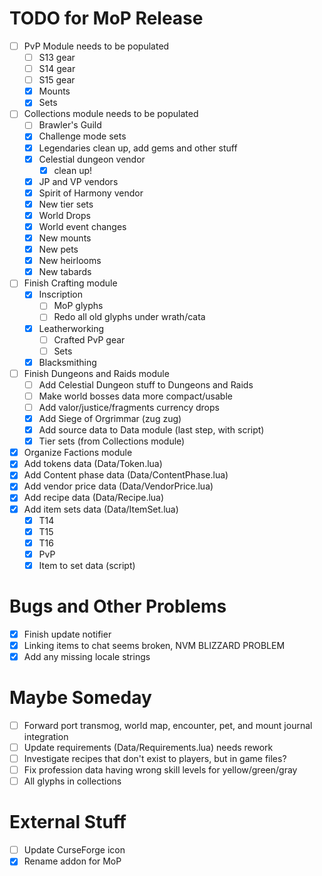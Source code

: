 # TODO for MoP Release
- [ ] PvP Module needs to be populated
    - [ ] S13 gear
    - [ ] S14 gear
    - [ ] S15 gear
    - [x] Mounts
    - [x] Sets
- [ ] Collections module needs to be populated
    - [ ] Brawler's Guild
    - [x] Challenge mode sets
    - [x] Legendaries clean up, add gems and other stuff
    - [x] Celestial dungeon vendor
        - [x] clean up!
    - [x] JP and VP vendors
    - [x] Spirit of Harmony vendor
    - [x] New tier sets
    - [x] World Drops
    - [x] World event changes
    - [x] New mounts
    - [x] New pets
    - [x] New heirlooms
    - [x] New tabards
- [ ] Finish Crafting module
    - [x] Inscription
        - [ ] MoP glyphs
        - [ ] Redo all old glyphs under wrath/cata
    - [x] Leatherworking
        - [ ] Crafted PvP gear
        - [ ] Sets
    - [x] Blacksmithing
- [ ] Finish Dungeons and Raids module
    - [ ] Add Celestial Dungeon stuff to Dungeons and Raids
    - [ ] Make world bosses data more compact/usable
    - [ ] Add valor/justice/fragments currency drops
    - [x] Add Siege of Orgrimmar (zug zug)
    - [x] Add source data to Data module (last step, with script)
    - [x] Tier sets (from Collections module)
- [x] Organize Factions module
- [x] Add tokens data (Data/Token.lua)
- [x] Add Content phase data (Data/ContentPhase.lua)
- [x] Add vendor price data (Data/VendorPrice.lua)
- [x] Add recipe data (Data/Recipe.lua)
- [x] Add item sets data (Data/ItemSet.lua)
    - [x] T14
    - [x] T15
    - [x] T16
    - [x] PvP
    - [x] Item to set data (script)

# Bugs and Other Problems
- [x] Finish update notifier
- [x] Linking items to chat seems broken, NVM BLIZZARD PROBLEM
- [x] Add any missing locale strings

# Maybe Someday
- [ ] Forward port transmog, world map, encounter, pet, and mount journal integration
- [ ] Update requirements (Data/Requirements.lua) needs rework
- [ ] Investigate recipes that don't exist to players, but in game files?
- [ ] Fix profession data having wrong skill levels for yellow/green/gray
- [ ] All glyphs in collections

# External Stuff
- [ ] Update CurseForge icon
- [x] Rename addon for MoP
